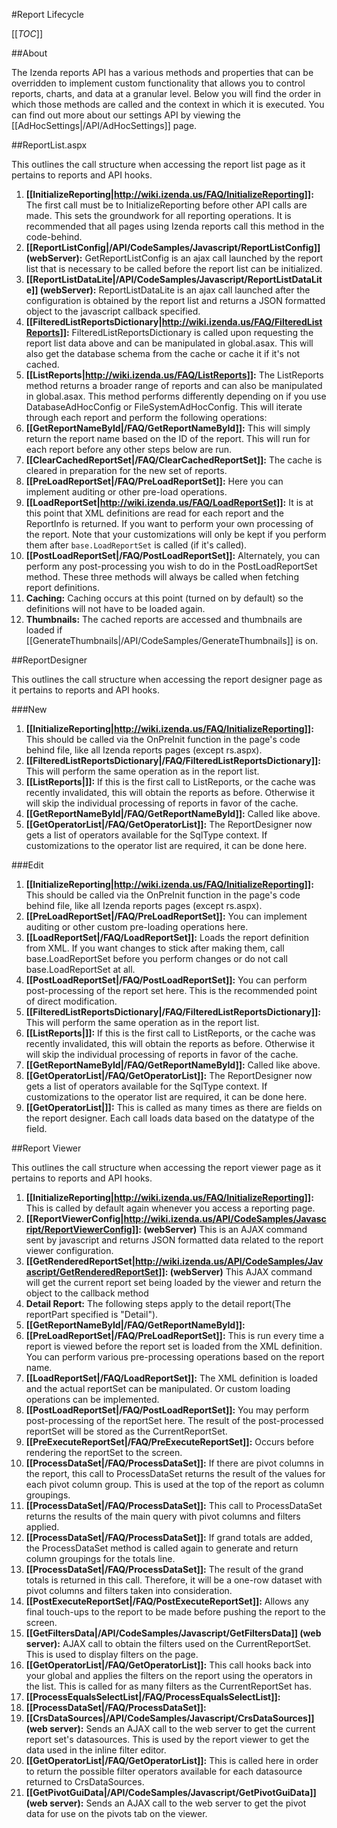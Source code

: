 #Report Lifecycle

[[_TOC_]]

##About

The Izenda reports API has a various methods and properties that can be overridden to implement custom functionality that allows you to control reports, charts, and data at a granular level. Below you will find the order in which those methods are called and the context in which it is executed. You can find out more about our settings API by viewing the [[AdHocSettings|/API/AdHocSettings]] page.

##ReportList.aspx

This outlines the call structure when accessing the report list page as it pertains to reports and API hooks.

1. **[[InitializeReporting|http://wiki.izenda.us/FAQ/InitializeReporting]]:** The first call must be to InitializeReporting before other API calls are made. This sets the groundwork for all reporting operations. It is recommended that all pages using Izenda reports call this method in the code-behind.
2. **[[ReportListConfig|/API/CodeSamples/Javascript/ReportListConfig]] (webServer):** GetReportListConfig is an ajax call launched by the report list that is necessary to be called before the report list can be initialized.
3. **[[ReportListDataLite|/API/CodeSamples/Javascript/ReportListDataLite]] (webServer):** ReportListDataLite is an ajax call launched after the configuration is obtained by the report list and returns a JSON formatted object to the javascript callback specified.
4. **[[FilteredListReportsDictionary|http://wiki.izenda.us/FAQ/FilteredListReports]]:** FilteredListReportsDictionary is called upon requesting the report list data above and can be manipulated in global.asax. This will also get the database schema from the cache or cache it if it's not cached.
5. **[[ListReports|http://wiki.izenda.us/FAQ/ListReports]]:** The ListReports method returns a broader range of reports and can also be manipulated in global.asax. This method performs differently depending on if you use DatabaseAdHocConfig or FileSystemAdHocConfig. This will iterate through each report and perform the following operations:
  1. **[[GetReportNameById|/FAQ/GetReportNameById]]:** This will simply return the report name based on the ID of the report. This will run for each report before any other steps below are run.
  2. **[[ClearCachedReportSet|/FAQ/ClearCachedReportSet]]:** The cache is cleared in preparation for the new set of reports.
  3. **[[PreLoadReportSet|/FAQ/PreLoadReportSet]]:** Here you can implement auditing or other pre-load operations.
  4. **[[LoadReportSet|http://wiki.izenda.us/FAQ/LoadReportSet]]:** It is at this point that XML definitions are read for each report and the ReportInfo is returned. If you want to perform your own processing of the report. Note that your customizations will only be kept if you perform them after ``base.LoadReportSet`` is called (if it's called).
  5. **[[PostLoadReportSet|/FAQ/PostLoadReportSet]]:** Alternately, you can perform any post-processing you wish to do in the PostLoadReportSet method. These three methods will always be called when fetching report definitions.
  6. **Caching:** Caching occurs at this point (turned on by default) so the definitions will not have to be loaded again.
  7. **Thumbnails:** The cached reports are accessed and thumbnails are loaded if [[GenerateThumbnails|/API/CodeSamples/GenerateThumbnails]] is on.

##ReportDesigner

This outlines the call structure when accessing the report designer page as it pertains to reports and API hooks.

###New

1. **[[InitializeReporting|http://wiki.izenda.us/FAQ/InitializeReporting]]:** This should be called via the OnPreInit function in the page's code behind file, like all Izenda reports pages (except rs.aspx).
2. **[[FilteredListReportsDictionary|/FAQ/FilteredListReportsDictionary]]:** This will perform the same operation as in the report list.
3. **[[ListReports|]]:** If this is the first call to ListReports, or the cache was recently invalidated, this will obtain the reports as before. Otherwise it will skip the individual processing of reports in favor of the cache.
4. **[[GetReportNameById|/FAQ/GetReportNameById]]:** Called like above.
5. **[[GetOperatorList|/FAQ/GetOperatorList]]:** The ReportDesigner now gets a list of operators available for the SqlType context. If customizations to the operator list are required, it can be done here.

###Edit

1. **[[InitializeReporting|http://wiki.izenda.us/FAQ/InitializeReporting]]:** This should be called via the OnPreInit function in the page's code behind file, like all Izenda reports pages (except rs.aspx).
2. **[[PreLoadReportSet|/FAQ/PreLoadReportSet]]:** You can implement auditing or other custom pre-loading operations here.
3. **[[LoadReportSet|/FAQ/LoadReportSet]]:** Loads the report definition from XML. If you want changes to stick after making them, call base.LoadReportSet before you perform changes or do not call base.LoadReportSet at all.
4. **[[PostLoadReportSet|/FAQ/PostLoadReportSet]]:** You can perform post-processing of the report set here. This is the recommended point of direct modification.
5. **[[FilteredListReportsDictionary|/FAQ/FilteredListReportsDictionary]]:** This will perform the same operation as in the report list.
6. **[[ListReports|]]:** If this is the first call to ListReports, or the cache was recently invalidated, this will obtain the reports as before. Otherwise it will skip the individual processing of reports in favor of the cache.
7. **[[GetReportNameById|/FAQ/GetReportNameById]]:** Called like above.
8. **[[GetOperatorList|/FAQ/GetOperatorList]]:** The ReportDesigner now gets a list of operators available for the SqlType context. If customizations to the operator list are required, it can be done here.
9. **[[GetOperatorList|]]:** This is called as many times as there are fields on the report designer. Each call loads data based on the datatype of the field.

##Report Viewer

This outlines the call structure when accessing the report viewer page as it pertains to reports and API hooks.

1. **[[InitializeReporting|http://wiki.izenda.us/FAQ/InitializeReporting]]:** This is called by default again whenever you access a reporting page.
2. **[[ReportViewerConfig|http://wiki.izenda.us/API/CodeSamples/Javascript/ReportViewerConfig]]: (webServer)** This is an AJAX command sent by javascript and returns JSON formatted data related to the report viewer configuration.
3. **[[GetRenderedReportSet|http://wiki.izenda.us/API/CodeSamples/Javascript/GetRenderedReportSet]]: (webServer)** This AJAX command will get the current report set being loaded by the viewer and return the object to the callback method
  1. **Detail Report:** The following steps apply to the detail report(The reportPart specified is "Detail").
  2. **[[GetReportNameById|/FAQ/GetReportNameById]]:**
  3. **[[PreLoadReportSet|/FAQ/PreLoadReportSet]]:** This is run every time a report is viewed before the report set is loaded from the XML definition. You can perform various pre-processing operations based on the report name.
  4. **[[LoadReportSet|/FAQ/LoadReportSet]]:** The XML definition is loaded and the actual reportSet can be manipulated. Or custom loading operations can be implemented.
  5. **[[PostLoadReportSet|/FAQ/PostLoadReportSet]]:** You may perform post-processing of the reportSet here. The result of the post-processed reportSet will be stored as the CurrentReportSet.
  6. **[[PreExecuteReportSet|/FAQ/PreExecuteReportSet]]:** Occurs before rendering the reportSet to the screen.
  7. **[[ProcessDataSet|/FAQ/ProcessDataSet]]:** If there are pivot columns in the report, this call to ProcessDataSet returns the result of the values for each pivot column group. This is used at the top of the report as column groupings.
  8. **[[ProcessDataSet|/FAQ/ProcessDataSet]]:** This call to ProcessDataSet returns the results of the main query with pivot columns and filters applied.
  9. **[[ProcessDataSet|/FAQ/ProcessDataSet]]:** If grand totals are added, the ProcessDataSet method is called again to generate and return column groupings for the totals line.
  10. **[[ProcessDataSet|/FAQ/ProcessDataSet]]:** The result of the grand totals is returned in this call. Therefore, it will be a one-row dataset with pivot columns and filters taken into consideration.
  11. **[[PostExecuteReportSet|/FAQ/PostExecuteReportSet]]:** Allows any final touch-ups to the report to be made before pushing the report to the screen.
4. **[[GetFiltersData|/API/CodeSamples/Javascript/GetFiltersData]] (web server):** AJAX call to obtain the filters used on the CurrentReportSet. This is used to display filters on the page.
  1. **[[GetOperatorList|/FAQ/GetOperatorList]]:** This call hooks back into your global and applies the filters on the report using the operators in the list. This is called for as many filters as the CurrentReportSet has.
  2. **[[ProcessEqualsSelectList|/FAQ/ProcessEqualsSelectList]]:** 
  3. **[[ProcessDataSet|/FAQ/ProcessDataSet]]:**
5. **[[CrsDataSources|/API/CodeSamples/Javascript/CrsDataSources]] (web server):** Sends an AJAX call to the web server to get the current report set's datasources. This is used by the report viewer to get the data used in the inline filter editor.
  1. **[[GetOperatorList|/FAQ/GetOperatorList]]:** This is called here in order to return the possible filter operators available for each datasource returned to CrsDataSources.
6. **[[GetPivotGuiData|/API/CodeSamples/Javascript/GetPivotGuiData]] (web server):** Sends an AJAX call to the web server to get the pivot data for use on the pivots tab on the viewer.